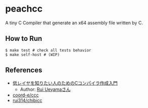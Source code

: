# peachcc

A tiny C Compiler that generate an x64 assembly file written by C.  

## How to Run

```shell
$ make test # check all tests behavior
$ make self-host # (WIP)
```

## References

- [低レイヤを知りたい人のためのCコンパイラ作成入門](https://www.sigbus.info/compilerbook)
  - Author: [Rui Ueyamaさん](https://twitter.com/rui314)
- [coord-e/ccc](https://github.com/coord-e/ccc)
- [rui314/chibicc](https://github.com/rui314/chibicc)
